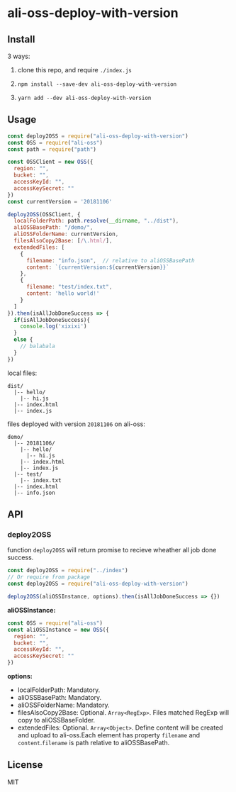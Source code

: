 # ali-oss-deploy-with-version

## Install

3 ways:

1. clone this repo, and require `./index.js`

2. `npm install --save-dev ali-oss-deploy-with-version`

3. `yarn add --dev ali-oss-deploy-with-version`

## Usage

```js
const deploy2OSS = require("ali-oss-deploy-with-version")
const OSS = require("ali-oss")
const path = require("path")

const OSSClient = new OSS({
  region: "",
  bucket: "",
  accessKeyId: "",
  accessKeySecret: ""
})
const currentVersion = '20181106'

deploy2OSS(OSSClient, {
  localFolderPath: path.resolve(__dirname, "../dist"),
  aliOSSBasePath: "/demo/",
  aliOSSFolderName: currentVersion,
  filesAlsoCopy2Base: [/\.html/],
  extendedFiles: [
    {
      filename: "info.json",  // relative to aliOSSBasePath
      content: `{currentVersion:${currentVersion}}`
    },
    {
      filename: "test/index.txt",
      content: 'hello world!'
    }
  ]
}).then(isAllJobDoneSuccess => {
  if(isAllJobDoneSuccess){
    console.log('xixixi')
  }
  else {
    // balabala
  }
})
```

local files:

```
dist/
  |-- hello/
    |-- hi.js
  |-- index.html
  |-- index.js
```

files deployed with version `20181106` on ali-oss:

```
demo/
  |-- 20181106/
    |-- hello/
      |-- hi.js
    |-- index.html
    |-- index.js
  |-- test/
    |-- index.txt
  |-- index.html
  |-- info.json
```

## API

### deploy2OSS

function `deploy2OSS` will return promise to recieve wheather all job done success.

```js
const deploy2OSS = require("../index")
// Or require from package
const deploy2OSS = require("ali-oss-deploy-with-version")

deploy2OSS(aliOSSInstance, options).then(isAllJobDoneSuccess => {})
```

**aliOSSInstance:**

```js
const OSS = require("ali-oss")
const aliOSSInstance = new OSS({
  region: "",
  bucket: "",
  accessKeyId: "",
  accessKeySecret: ""
})
```

**options:**

- localFolderPath:
  Mandatory.
- aliOSSBasePath:
  Mandatory.
- aliOSSFolderName:
  Mandatory.
- filesAlsoCopy2Base:
  Optional.
  `Array<RegExp>`. Files matched RegExp will copy to aliOSSBaseFolder.
- extendedFiles:
  Optional.
  `Array<Object>`. Define content will be created and upload to ali-oss.Each element has property `filename` and `content`.`filename` is path relative to aliOSSBasePath.

## License

MIT
